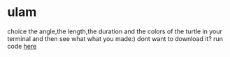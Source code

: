 # ulam
choice the angle,the length,the duration and the colors of the turtle in your terminal and then see what what you made:)
dont want to download it?
run code [here](https://repl.it/repls/SpectacularFragrantPatch)
